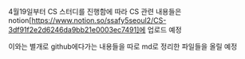 4월19일부터
CS 스터디를 진행함에 따라 CS 관련 내용들은 notion[https://www.notion.so/ssafy5seoul2/CS-3df91f2e2d6246da9bb21e0003ec7491]에 업로드 예정

이와는 별개로 github에다가는 내용들을 따로 md로 정리한 파일들을 올릴 예정
